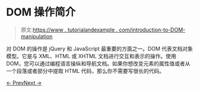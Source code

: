 # DOM 操作简介

> 原文:[https://www . tutorialandexample . com/introduction-to-DOM-manipulation](https://www.tutorialandexample.com/introduction-to-dom-manipulation)

对 DOM 的操作是 jQuery 和 JavaScript 最重要的方面之一。DOM 代表文档对象模型。它是与 XML、HTML 或 XHTML 文档进行交互和表示的操作。使用 DOM，您可以通过编程语言操纵和导航文档。如果你想改变元素的属性值或者从一个段落或者部分中提取 HTML 代码，那么你不需要写很长的代码。

[← Prev](https://www.tutorialandexample.com/jquery-stop-effect)[Next →](https://www.tutorialandexample.com/getting-and-setting-content)